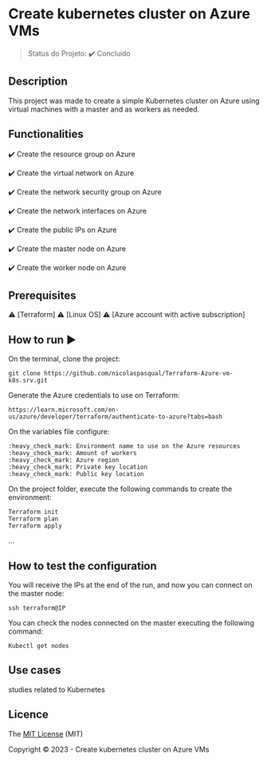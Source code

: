 <h1>Create kubernetes cluster on Azure VMs</h1> 

> Status do Projeto: :heavy_check_mark: Concluido

## Description 

<p align="justify">
  This project was made to create a simple Kubernetes cluster on Azure using virtual machines with a master and as workers as needed. 
</p>

## Functionalities

:heavy_check_mark: Create the resource group on Azure

:heavy_check_mark: Create the virtual network on Azure  

:heavy_check_mark: Create the network security group on Azure

:heavy_check_mark: Create the network interfaces on Azure

:heavy_check_mark: Create the public IPs on Azure

:heavy_check_mark: Create the master node on Azure

:heavy_check_mark: Create the worker node on Azure

## Prerequisites

:warning: [Terraform]
:warning: [Linux OS]
:warning: [Azure account with active subscription]

## How to run :arrow_forward:

On the terminal, clone the project: 

```
git clone https://github.com/nicolaspasqual/Terraform-Azure-vm-k8s.srv.git
```

Generate the Azure credentials to use on Terraform:

```
https://learn.microsoft.com/en-us/azure/developer/terraform/authenticate-to-azure?tabs=bash
```

On the variables file configure:

```
:heavy_check_mark: Environment name to use on the Azure resources
:heavy_check_mark: Amount of workers
:heavy_check_mark: Azure region
:heavy_check_mark: Private key location 
:heavy_check_mark: Public key location 
```

On the project folder, execute the following commands to create the environment:

```
Terraform init
Terraform plan
Terraform apply
```
... 

## How to test the configuration

You will receive the IPs at the end of the run, and now you can connect on the master node:

``` 
ssh terraform@IP
```

You can check the nodes connected on the master executing the following command:

```
Kubectl get nodes
```

## Use cases

studies related to Kubernetes

## Licence

The [MIT License]() (MIT)

Copyright :copyright: 2023 - Create kubernetes cluster on Azure VMs
